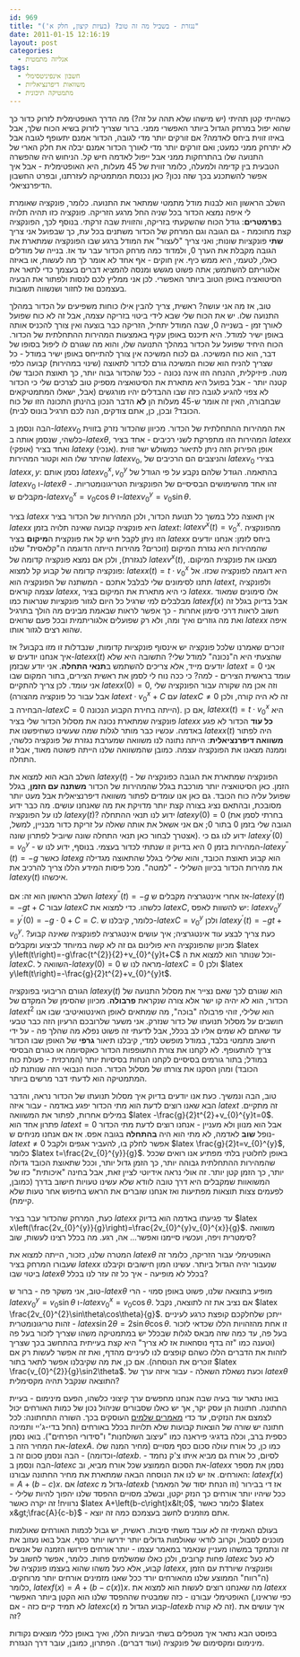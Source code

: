 ```yaml
---
id: 969
title: "נגזרת - בשביל מה זה טוב? (בעיות קיצון, חלק א')"
date: 2011-01-15 12:16:19
layout: post
categories: 
  - אנליזה מתמטית
tags: 
  - חשבון אינפיניטסימלי
  - משוואות דיפרנציאליות
  - מתמטיקה תיכונית
---
```

כשהייתי קטן תהיתי (יש מישהו שלא תהה על זה?) מה הדרך האופטימלית לזרוק כדור כך שהוא יפול במרחק הגדול ביותר האפשרי ממני. ברור שצריך לזרוק בשיא הכוח שלך, אבל באיזו זווית ביחס לאדמה? אם זורקים יותר מדי לגובה, הכדור אמנם יתעופף לגובה אבל לא יתרחק ממני כמעט; ואם זורקים יותר מדי לאורך הכדור אמנם יבלה את חלק הארי של התנועה שלו בהתרחקות ממני אבל ייפול לאדמה חיש קל. הניחוש היה שהפשרה הטבעית בין קדימה ולמעלה, כלומר זווית של 45 מעלות, היא האופטימלית - אבל איך אפשר להשתכנע בכך שזה נכון? כאן נכנסת המתמטיקה לעזרתנו, ובפרט החשבון הדיפרנציאלי.

השלב הראשון הוא לבנות מודל מתמטי שמתאר את התנועה. כלומר, פונקציה שאומרת לי איפה נמצא הכדור בכל שניה החל מרגע הזריקה. פונקציה כזו תהיה תלויה ב<strong>פרמטרים</strong>: גודל הכוח שהשקעתי בזריקה, והזווית שבה זרקתי. בנוסף לכך, הפונקציה קצת מחוכמת - גם הגובה וגם המרחק של הכדור משתנים בכל עת, כך שבפועל אני צריך <strong>שתי</strong> פונקציות שונות; ואני צריך "לעצור" את המודל ברגע שבו הפונקציה שמתארת את הגובה מקבלת את הערך 0, ולמדוד כמה מרחק הכדור עבר עד אז. בנייה של מודלים כאלו, לטעמי, היא ממש כיף. אין חוקים - אף אחד לא אומר לך מה לעשות, או באיזה אלגוריתם להשתמש; אתה פשוט מגשש ומנסה להמציא דברים בעצמך כדי לתאר את הסיטואציה באופן הטוב ביותר האפשרי. לכן אני ממליץ לכם לנסות ולפתור את הבעיה בעצמכם ואז לחזור ושנשווה תשובות.

טוב, אז מה אני עושה? ראשית, צריך להבין אילו כוחות משפיעים על הכדור במהלך התנועה שלו. יש את הכוח שלי שבא לידי ביטוי בזריקה עצמה, אבל זה לא כוח שפועל לאורך זמן - בשנייה 0, שבה המודל יתחיל, הזריקה כבר בוצעה ואין צורך להכניס אותה באופן ישיר למודל. היא תיכנס באופן עקיף באמצעות המהירות ההתחלתית של הכדור. הכוח היחיד שפועל על הכדור במהלך התנועה שלו, והוא מה שגורם לו ליפול בסופו של דבר, הוא כוח המשיכה. גם לכוח המשיכה אין צורך להתייחס באופן ישיר במודל - כל שצריך להניח הוא שכוח המשיכה גורם לכדור לתאוצה (שינוי במהירות) קבועה כלפי מטה. פיזיקלית, ההנחה הזו אינה נכונה - ככל שהכדור גבוה יותר, כך תאוצת הכובד שלו קטנה יותר - אבל בפועל היא מתארת את הסיטואציה מספיק טוב לצרכים שלי כי הכדור לא צפוי להגיע לגובה כזה שבו ההבדלים יהיו מורגשים (אבל, ישאלו המתמטיקאים שבחבורה, האין זה אומר ש-45 מעלות הן <strong>לא</strong> הדבר הנכון בהינתן התכונה הזו של כוח הכובד? ובכן, כן, אתם צודקים, הנה לכם תרגיל בונוס לבית).

הבה ונסמן ב-$latex v_{0}$ את המהירות ההתחלתית של הכדור. מכיוון שהכדור נזרק בזווית כלשהי, שנסמן אותה ב-$latex \theta$, המהירות הזו מתפרקת לשני רכיבים - אחד בציר $latex x$ (אופקי) ואחד בציר $latex y$ (אנכי). אופן הפירוק הזה ניתן לתיאור כמשולש ישר זווית שהיתר שלו הוא וקטור המהירות $latex v_{0}$, והניצבים הם הרכיבים של $latex v_{0}$ בצירי $latex x,y$: נסמן אותם $latex v_{0}^{x},v_{0}^{y}$ בהתאמה. הגודל שלהם נקבע על פי הגודל של $latex v_{0}$ ו-$latex \theta$ - זהו אחד מהשימושים הבסיסיים של הפונקציות הטריגונומטריות. מקבלים ש-$latex v_{0}^{x}=v_{0}\cos\theta$ ו-$latex v_{0}^{y}=v_{0}\sin\theta$.

בציר $latex x$ אין תאוצה כלל במשך כל תנועת הכדור, ולכן המהירות של הכדור בציר $latex x$ היא פונקציה קבועה שאינה תלויה בזמן $latex t$: $latex v^{x}\left(t\right)=v_{0}^{x}$. מהפונקציה הזו ניתן לקבל חיש קל את פונקצית ה<strong>מיקום</strong> בציר $latex x$ ביחס לזמן: אנחנו יודעים שהמהירות היא נגזרת המיקום (זוכרים? מהירות הייתה הדוגמה ה"קלאסית" שלנו לנגזרת), ולכן אם נמצא פונקציה קדומה של $latex v^{x}\left(t\right)$, מצאנו את פונקצית המיקום. פונקציה קדומה של קבוע קל למצוא: $latex x\left(t\right)=t\cdot v_{0}^{x}$ היא דוגמה לפונקציה שכזו. אל תתנו לסימונים שלי לבלבל אתכם - המשתנה של הפונקציה הוא $latex t$, ולפונקציה עצמה קוראים $latex x$, כי היא מתארת את המיקום בציר $latex x$. אלו סימונים שמאוד מבלבלים למי שרגיל כל היום לגזור פונקציות שנראות כמו $latex f\left(x\right)$ אבל בדיוק בגלל זה חשוב לראות דרכי סימון אחרות - כך אפשר לראות שבאמת מבינים מה הולך בתרגיל ואת מה גוזרים ואיך ומה, ולא רק שפועלים אלגוריתמית ובכל פעם שרואים $latex x$ איפה שהוא רצים לגזור אותו.

זוכרים שאמרנו שלכל פונקציה יש אינסוף פונקציות קדומות, שנבדלות זו מזו בקבוע? אז איך אנחנו יודעים ש-$latex x\left(t\right)$ שהצעתי היא ה"נכונה" למודל שלי? התשובה היא שלא יודעים מייד, אלא צריכים להשתמש ב<strong>תנאי התחלה</strong>. אני יודע שבזמן $latex t=0$ אני עומד בראשית הצירים - למה? כי ככה נוח לי לסמן את ראשית הצירים, בתור המקום שבו אני עומד. לכן צריך להתקיים $latex x\left(0\right)=0$, וזה אכן מה שקורה עבור הפונקציה שלי (אבל עבור כל פונקציה מהצורה $latex t\cdot v_{0}^{x}+C$ עם $latex C\ne0$ זה לא היה קורה, ולכן הבחירה ב-$latex C=0$ הייתה בחירת הקבוע הנכונה). אם כן, $latex x\left(t\right)=t\cdot v_{0}^{x}$ היא פונקציה שמתארת נכונה את מסלול הכדור שלי בציר $latex x$ <strong>כל עוד</strong> הכדור לא פגע באדמה. עכשיו כבר מותר לגלות שמה שעשינו כשחיפשנו את $latex x\left(t\right)$ היה לפתור <strong>משוואה דיפרנציאלית</strong>: הייתה נתונה לנו משוואה שמערבת נגזרת של פונקציה כלשהי, וממנה מצאנו את הפונקציה עצמה. כמובן שהמשוואה שלנו הייתה פשוטה מאוד, אבל זו התחלה.

השלב הבא הוא למצוא את $latex y\left(t\right)$ - הפונקציה שמתארת את הגובה כפונקציה של הזמן. כאן הסיטואציה יותר מורכבת בגלל שהמהירות של הכדור <strong>משתנה עם הזמן</strong>, בגלל שפועל עליה כוח הכובד. גם כאן אנו עומדים לפתור משוואה דיפרנציאלית אבל מעט יותר מסובכת, ובהתאם נציג בצורה קצת יותר מדויקת את מה שאנחנו עושים. מה כבר ידוע לנו על הפונקציה $latex y\left(t\right)$? ידוע לנו תנאי ההתחלה $latex y\left(0\right)=0$ (בחרתי לסמן את הגובה שלי בזמן 0 בתור 0; אם אני אשאל את אותה שאלה על זריקת כדור מבניין, למשל, אצטרך לבחור כאן תנאי התחלה שונה שיוביל לפתרון שונה). ידוע לנו גם כי $latex y^{\prime}\left(0\right)=v_{0}^{y}$ - המהירות בזמן 0 היא בדיוק זו שנתתי לכדור בעצמי. בנוסף, ידוע לנו ש-$latex y^{\prime\prime}\left(t\right)=-g$ כאשר $latex g$ הוא קבוע תאוצת הכובד, והוא שלילי בגלל שהתאוצה מגדילה את מהירות הכדור בכיוון השלילי - "למטה". מכל פיסות המידע הללו צריך להרכיב את $latex y\left(t\right)$ איכשהו.

השלב הראשון הוא זה: אם $latex y^{\prime\prime}\left(t\right)=-g$ אז אחרי אינטגרציה מקבלים ש-$latex y^{\prime}\left(t\right)=-gt+C$ עבור $latex C$ כלשהו. כדי למצוא את $latex C$, יש להשוות לאפס: $latex v_{0}^{y}=y^{\prime}\left(0\right)=-g\cdot0+C=C$. כלומר, קיבלנו ש-$latex C=v_{0}^{y}$ ולכן $latex y^{\prime}\left(t\right)=-gt+v_{0}^{y}$. כעת צריך לבצע עוד אינטגרציה; איך עושים אינטגרציה לפונקציה שאינה קבוע? מכיוון שהפונקציה היא פולינום גם זה לא קשה במיוחד לביצוע ומקבלים $latex y\left(t\right)=-g\frac{t^{2}}{2}+v_{0}^{y}t+C$ וכל שנותר הוא למצוא את ה-$latex C$. השוואה ל-$latex y\left(0\right)=0$ מראה לנו ש-$latex C=0$ ולכן $latex y\left(t\right)=-\frac{g}{2}t^{2}+v_{0}^{y}t$.

הגורם הריבועי בפונקציה $latex y\left(t\right)$ הוא שגורם לכך שאם נצייר את מסלול התנועה של הכדור, הוא לא יהיה קו ישר אלא צורה שנקראת <strong>פרבולה</strong>. מכיוון שהסימן של המקדם של $latex t^{2}$ הוא שלילי, זוהי פרבולה "בוכה", מה שמתאים לאופן האינטואיטיבי שבו אנו חושבים על מסלול תנועתו של כדור שנזרק. אני משער שלרובכם הרעיון הזה כבר טבעי עד שאתם לא שמים אליו לב בכלל, אבל לדעתי זה פשוט נפלא מה שהלך פה - על ידי חישוב מתמטי בלבד, במודל מופשט למדי, קיבלנו תיאור <strong>גרפי</strong> של האופן שבו הכדור צריך להתעופף. לא לקחנו את צורת התעופפות הכדור כאקסיומה או כגורם הבסיסי במודל; בתור גורמים בסיסיים לקחנו הנחות בסיסיות יותר (המרכזית - פעולת כוח הכובד) ומהן הסקנו את צורתו של מסלול הכדור. הכוח הנבואי הזה שנותנת לנו המתמטיקה הוא לדעתי דבר מרשים ביותר.

טוב, הבה ונמשיך. כעת אנו יודעים בדיוק איך מסלול תנועתו של הכדור נראה, והדבר הבא שאנו רוצים לדעת הוא מתי הכדור יפגע באדמה - עבור איזה $latex t$ זה מתקיים. במילים אחרות, לפתור את המשוואה $latex -\frac{g}{2}t^{2}+v_{0}^{y}t=0$. פתרון אחד הוא $latex t=0$ אבל הוא מנוון ולא מעניין - אנחנו רוצים לדעת מתי הכדור נופל <strong>שוב</strong> לאדמה, לא מתי הוא היה <strong>בהתחלה</strong> בגובה אפס. אז אם אנחנו מניחים ש-$latex t\ne0$ אפשר לחלק בו, להעביר אגפים ולקבל $latex \frac{g}{2}t=v_{0}^{y}$, כלומר $latex t=\frac{2v_{0}^{y}}{g}$. באופן לחלוטין בלתי מפתיע אנו רואים שככל שהמהירות ההתחלתית גבוהה יותר, כך הזמן גדול יותר, וככל שתאוצת הכובד גדולה יותר, כך הזמן קטן יותר. זה אולי נראה אידיוטי לציין זאת, אבל בחינה "איכותית" כזו של המשואוות שמקבלים היא דרך טובה לוודא שלא עשינו טעויות חישוב בדרך (כמובן, לפעמים צצות תוצאות מפתיעות ואז אנחנו שוברים את הראש בחיפוש אחר טעות שלא קיימת).

כעת, המרחק שהכדור עבר בציר $latex x$ עד פגיעתו באדמה הוא בדיוק $latex x\left(\frac{2v_{0}^{y}}{g}\right)=\frac{2v_{0}^{y}v_{0}^{x}}{g}$. משוואה סימטרית ויפה, ועכשיו סיימנו ואפשר... אה, רגע. מה בכלל רצינו לעשות, שוב?

המטרה שלנו, כזכור, הייתה למצוא את $latex \theta$ האופטימלי עבור הזריקה, כלומר זה שעבורו המרחק בציר $latex x$ שנעבור יהיה הגדול ביותר. עשינו המון חישובים וקיבלנו ביטוי שבו $latex \theta$ בכלל לא מופיעה - איך כל זה עזר לנו בכלל?

טוב, אני משקר פה - ברור ש-$latex \theta$ מופיע בתוצאה שלנו, פשוט באופן סמוי - הרי $latex v_{0}^{y}=v_{0}\sin\theta$ ו-$latex v_{0}^{x}=v_{0}\cos\theta$. אם נציב את זה לתוצאה, נקבל $latex \frac{2v_{0}^{2}\sin\theta\cos\theta}{g}$. ייתכן שלחלקכם קופצת כרגע לעיניים זהות טריגונומטרית - $latex \sin2\theta=2\sin\theta\cos\theta$. זו אחת מהזהויות הללו שכדאי לזכור בעל פה, עד כמה שזה מבאס לגלות שבכלל יש במתמטיקה משהו שצריך לזכור בעל פה (וטענה כמו "זה בדף נוסחאות אז לא צריך" היא קצת בעייתית בהתחשב בכך שצריך לזהות את הדברים הללו כשהם קופצים לנו לעיניים מהדף, ואת זה אפשר לעשות רק אם זוכרים את הנוסחה). אם כן, את מה שקיבלנו אפשר לתאר בתור $latex \frac{v_{0}^{2}}{g}\sin2\theta$. וכעת נשאלת השאלה - עבור איזה ערך של $latex \theta$ התוצאה שנקבל תהיה מקסימלית?

בואו נתאר עוד בעיה שבה אנחנו מחפשים ערך קיצוני כלשהו, הפעם מינימום - בעיית החתונה. חתונות הן עסק יקר, אך יש כאלו שסבורים שניהול נכון של כמות האורחים יכול לצמצם את הנזקים, עד כדי <a href="http://www.lee-kal.co.il/article.php?rid=55">מאמרים שלמים</a> העוסקים בכך. השורה התחתונה: לכל חתונה יש שורה של הוצאות קבועות שלא תלויות בכלל באורחים (החל בדי-ג'יי ותמיכה כספית ברב, וכלה בדגיגי פיראנה כמו "עיצוב השולחנות" ו"סידורי הפרחים"). בואו נסמן את המחיר הזה ב-$latex A$. כמו כן, כל אורח עולה סכום כסף מסויים (מחיר המנה שלו וכדומה) - הבה ונסמן סכום זה ב-$latex b$. לסיום, כל אורח גם מביא איתו צ'ק נחמד - הבה ונסמן ב-$latex c$ את הסכום הממוצע שכל אורח מביא, וב-$latex x$ נסמן את מספר האורחים. אז יש לנו את הנוסחה הבאה שמתארת את מחיר החתונה עבורנו: $latex f\left(x\right)=A+\left(b-c\right)x$. אם $latex c$ גדול מ-$latex b$ (וזו הנחת יסוד של המאמר) אז די בבירור ככל שיהיו יותר אורחים כך הנזק יקטן, ובשלב מסויים ההפסד שלנו יהפוך להיות שלילי - נרוויח! זה יקרה כאשר $latex A+\left(b-c\right)x&lt;0$, כלומר כאשר $latex x&gt;\frac{A}{c-b}$ - אתם מוזמנים לחשב בעצמכם כמה זה יוצא.

בעולם האמיתי זה לא עובד משתי סיבות. ראשית, יש גבול לכמות האורחים שאולמות מוכנים לסבול, וקרוב לודאי שאולמות גדולים יותר ידרשו יותר כסף. אבל בואו נעזוב את זה ונתמקד במשהו מעניין שנאמר במאמר עצמו - יותר אורחים פירושו הזמנה של אנשים פחות קרובים, ולכן כאלו שמשלמים פחות. כלומר, אפשר לחשוב על $latex c$ לא כעל קבוע, אלא כעל משהו שהוא בעצמו פונקציה של $latex x$, ופונקציה שיורדת עם הזמן (ה"רווח" הממוצע שלנו מהאורחים יורד ככל שאנו מזמינים אורחים יותר מרוחקים. כלומר, $latex f\left(x\right)=A+\left(b-c\left(x\right)\right)x$. מה שאנחנו רוצים לעשות הוא למצוא את $latex x$ האופטימלי עבורנו - כזה שמבטיח שההפסד שלנו הוא הקטן ביותר האפשרי (כפי שראינו, לא תמיד קיים כזה - אם $latex c\left(x\right)$ קבוע הגדול מ-$latex b$ זה לא קורה). איך עושים את זה?

בפוסט הבא נתאר איך מטפלים בשתי הבעיות הללו, ואיך באופן כללי מוצאים נקודות מינימום ומקסימום של פונקציה (ועוד דברים). הפתרון, כמובן, עובר דרך הנגזרת.
